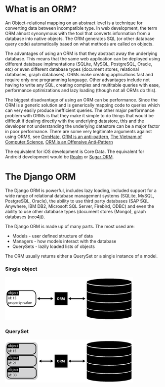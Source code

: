 # What is an ORM?

An Object-relational mapping on an abstract level is a technique for converting data between incompatible type. In web development, the term ORM almost synonymous with the tool that converts information from a database into native objects. The ORM generates SQL (or other database query code) automatically based on what methods are called on objects.  

The advantages of using an ORM is that they abstract away the underlying database.  This means that the same web application can be deployed using different database implmentations (SQLite, MySQL, PostgreSQL, Oracle, etc) or even different database types (document stores, relational databases, graph databases). ORMs make creating applications fast and require only one programming language. Other advantages include not having to write any SQL, creating complex and multitable queries with ease, performance optimizations and lazy loading (though not all ORMs do this). 

The biggest disadvantage of using an ORM can be performance. Since the ORM is a generic solution and is generically mapping code to queries which can very easily produce inefficient queries. The other major performance problem with ORMs is that they make it simple to do things that would be difficult if dealing directly with the underlying datastore, this and the developer not understanding the underlying datastore can be a major factor in poor performance. There are some very legitimate arguments against using ORMS, see [OrmHate](http://martinfowler.com/bliki/OrmHate.html), [ORM is an anti-pattern](http://seldo.com/weblog/2011/08/11/orm_is_an_antipattern), [The Vietnam of Computer Science](http://blogs.tedneward.com/post/the-vietnam-of-computer-science/), [ORM is an Offensive Anti-Pattern](http://www.yegor256.com/2014/12/01/orm-offensive-anti-pattern.html) 

The equivalent for iOS development is Core Data. The equivalent for Android development would be [Realm](https://realm.io/news/realm-for-android/) or [Sugar ORM](http://satyan.github.io/sugar/).

# The Django ORM
The Django ORM is powerful, includes lazy loading, included support for a wide range of relational database management systems (SQLite, MySQL, PostgreSQL, Oracle), the ability to use third party databases (SAP SQL Anywhere, IBM DB2, Microsoft SQL Server, Firebird, ODBC) and even the ability to use other database types (document stores (Mongo), graph databases (neo4j)).

The Django ORM is made up of many parts. The most used are:
- Models - user defined structure of data
- Managers - how models interact with the database
- QuerySets - lazily loaded lists of objects

The ORM usually returns either a QuerySet or a single instance of a model.

### Single object
![Single object](images/orm-object.png)

### QuerySet
![Queryset](images/orm-queryset.png)